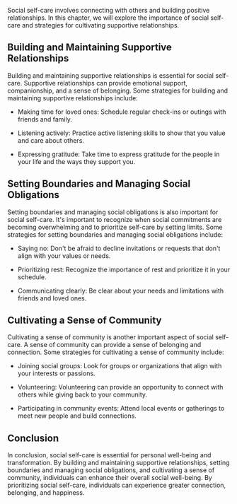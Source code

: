 
Social self-care involves connecting with others and building positive relationships. In this chapter, we will explore the importance of social self-care and strategies for cultivating supportive relationships.

Building and Maintaining Supportive Relationships
-------------------------------------------------

Building and maintaining supportive relationships is essential for social self-care. Supportive relationships can provide emotional support, companionship, and a sense of belonging. Some strategies for building and maintaining supportive relationships include:

* Making time for loved ones: Schedule regular check-ins or outings with friends and family.

* Listening actively: Practice active listening skills to show that you value and care about others.

* Expressing gratitude: Take time to express gratitude for the people in your life and the ways they support you.

Setting Boundaries and Managing Social Obligations
--------------------------------------------------

Setting boundaries and managing social obligations is also important for social self-care. It's important to recognize when social commitments are becoming overwhelming and to prioritize self-care by setting limits. Some strategies for setting boundaries and managing social obligations include:

* Saying no: Don't be afraid to decline invitations or requests that don't align with your values or needs.

* Prioritizing rest: Recognize the importance of rest and prioritize it in your schedule.

* Communicating clearly: Be clear about your needs and limitations with friends and loved ones.

Cultivating a Sense of Community
--------------------------------

Cultivating a sense of community is another important aspect of social self-care. A sense of community can provide a sense of belonging and connection. Some strategies for cultivating a sense of community include:

* Joining social groups: Look for groups or organizations that align with your interests or passions.

* Volunteering: Volunteering can provide an opportunity to connect with others while giving back to your community.

* Participating in community events: Attend local events or gatherings to meet new people and build connections.

Conclusion
----------

In conclusion, social self-care is essential for personal well-being and transformation. By building and maintaining supportive relationships, setting boundaries and managing social obligations, and cultivating a sense of community, individuals can enhance their overall social well-being. By prioritizing social self-care, individuals can experience greater connection, belonging, and happiness.


